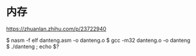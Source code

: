 内存
====

https://zhuanlan.zhihu.com/p/23722940

$ nasm -f elf danteng.asm -o danteng.o
$ gcc -m32 danteng.o -o danteng
$ ./danteng ; echo $?